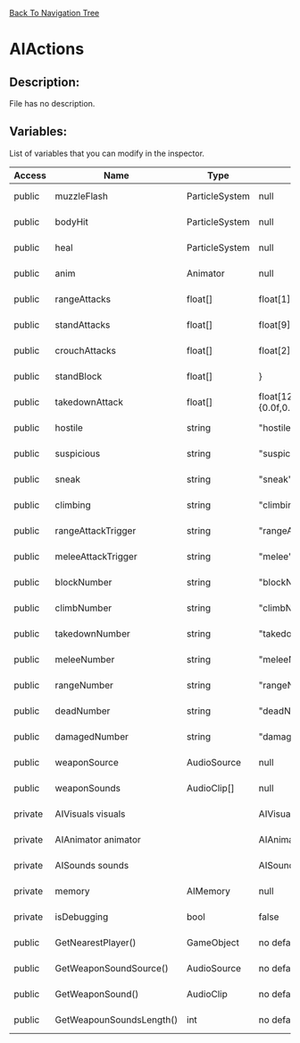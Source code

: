 [Back To Navigation Tree](https://wesleywh.github.io/githubpages/docs/navigation.html)
# AIActions

## Description:
File has no description.

## Variables:
List of variables that you can modify in the inspector.

|Access|Name|Type|Default Value|Description|
|---|---|---|---|---|
|public|muzzleFlash|ParticleSystem|null|No description.|
|public|bodyHit|ParticleSystem|null|No description.|
|public|heal|ParticleSystem|null|No description.|
|public|anim|Animator|null|No description.|
|public|rangeAttacks|float[]|float[1]{1.0f}|No description.|
|public|standAttacks|float[]|float[9]{0.1818182f,0.2727273f,0.3636364f,0.4545455f,0.5454546f,0.7272727f,0.8181818f,0.9090909f,1.0f}|No description.|
|public|crouchAttacks|float[]|float[2]{0.0f,1.0f}|No description.|
|public|standBlock|float[]|}|No description.|
|public|takedownAttack|float[]|float[12]{0.0f,0.09090f,0.18181f,0.27272f,0.363636f,0.454545f,0.545454f,0.636363f,0.727272f,0.818181f,0.909090f,1.0f}|No description.|
|public|hostile|string|"hostile"|No description.|
|public|suspicious|string|"suspicious"|No description.|
|public|sneak|string|"sneak"|No description.|
|public|climbing|string|"climbing"|No description.|
|public|rangeAttackTrigger|string|"rangeAttack"|No description.|
|public|meleeAttackTrigger|string|"melee"|No description.|
|public|blockNumber|string|"blockNumber"|No description.|
|public|climbNumber|string|"climbNumber"|No description.|
|public|takedownNumber|string|"takedownNumber"|No description.|
|public|meleeNumber|string|"meleeNumber"|No description.|
|public|rangeNumber|string|"rangeNumber"|No description.|
|public|deadNumber|string|"deadNumber"|No description.|
|public|damagedNumber|string|"damagedNumber"|No description.|
|public|weaponSource|AudioSource|null|No description.|
|public|weaponSounds|AudioClip[]|null|No description.|
|private|AIVisuals visuals||AIVisuals()|No description.|
|private|AIAnimator animator||AIAnimator()|No description.|
|private|AISounds sounds||AISounds()|No description.|
|private|memory|AIMemory|null|No description.|
|private|isDebugging|bool|false|No description.|
|public|GetNearestPlayer()|GameObject|no default|No description.|
|public|GetWeaponSoundSource()|AudioSource|no default|No description.|
|public|GetWeaponSound()|AudioClip|no default|No description.|
|public|GetWeapounSoundsLength()|int|no default|No description.|
